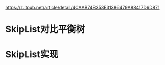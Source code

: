 https://z.itpub.net/article/detail/4CAAB74B353E31386479A88417D6D871


# SkipList对比平衡树

# SkipList实现

